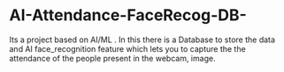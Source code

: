 # AI-Attendance-FaceRecog-DB-
Its a project based on AI/ML . In this there is a Database to store the data and AI face_recognition feature which lets you to capture the the attendance of the people present in the webcam, image. 
